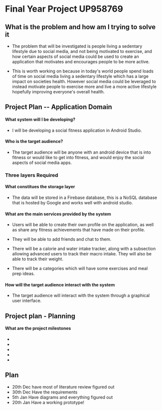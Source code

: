 # Final Year Project UP958769

## What is the problem and how am I trying to solve it

- The problem that will be investigated is people living a sedentary lifestyle due to social
media, and not being motivated to exercise, and how certain aspects of social media could
be used to create an application that motivates and encourages people to be more active.

- This is worth working on because in today's world people spend loads of time on social
media living a sedentary lifestyle which has a large impact on societies health. However
social media could be leveraged to instead motivate people to exercise more and live a
more active lifestyle hopefully improving everyone's overall health.

## Project Plan -- Application Domain

#### What system will I be developing?

- I will be developing a social fitness application in Android Studio.

#### Who is the target audience?

- The target audience will be anyone with an android device that is into fitness or would like to get into fitness, and would enjoy the social aspects of social media apps.

### Three layers Required

#### What constitues the storage layer

- The data will be stored in a Firebase database, this is a NoSQL database that is hosted by Google and works well with android studio.

#### What are the main services provided by the system

- Users will be able to create their own profile on the application, as well as share any fitness achievements that have made on their profile.

- They will be able to add friends and chat to them.

- There will be a calorie and water intake tracker, along with a subsection allowing advanced users to track their macro intake. They will also be able to track their weight.

- There will be a categories which will have some exercises and meal prep ideas.

#### How will the target audience interact with the system

- The target audience will interact with the system through a graphical user interface.

## Project plan - Planning

#### What are the project milestones

- 
-
-
-
-


## Plan

- 20th Dec have most of literature review figured out
- 30th Dec Have the requirements
- 5th Jan Have diagrams and everything figured out
- 20th Jan Have a working prototype!
